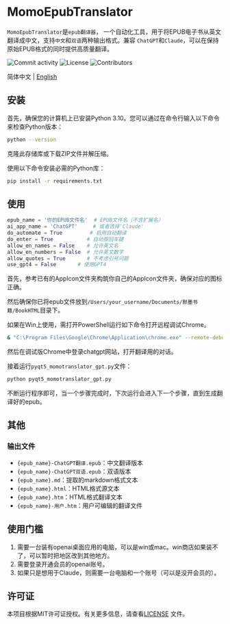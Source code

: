 # MomoEpubTranslator

`MomoEpubTranslator`是`epub翻译器`， 一个自动化工具，用于将EPUB电子书从英文翻译成中文，支持`中文`和`双语`两种输出格式。兼容
`ChatGPT`和`Claude`，可以在保持原始EPUB格式的同时提供高质量翻译。

![Commit activity](https://img.shields.io/github/commit-activity/m/alicewish/MomoEpubTranslator)
![License](https://img.shields.io/github/license/alicewish/MomoEpubTranslator)
![Contributors](https://img.shields.io/github/contributors/alicewish/MomoEpubTranslator)

简体中文 | [English](README_EN.md)

## 安装

首先，确保您的计算机上已安装Python 3.10。您可以通过在命令行输入以下命令来检查Python版本：

```bash
python --version
```

克隆此存储库或下载ZIP文件并解压缩。

使用以下命令安装必需的Python库：

```bash
pip install -r requirements.txt
```

## 使用

```python
epub_name = '你的EPUB文件名'  # EPUB文件名（不含扩展名）
ai_app_name = 'ChatGPT'     # 或者选择'Claude'
do_automate = True         # 启用自动翻译
do_enter = True           # 自动按回车键
allow_en_names = False    # 允许英文名
allow_en_numbers = False  # 允许英文数字
allow_quotes = True       # 不考虑引号问题
use_gpt4 = False       # 使用GPT4
```

首先，参考已有的AppIcon文件夹构筑你自己的AppIcon文件夹，确保对应的图标正确。

然后确保你已将epub文件放到`/Users/your_username/Documents/默墨书籍/BookHTML`目录下。

如果在Win上使用，需打开PowerShell运行如下命令打开远程调试Chrome。
```bash
& "C:\Program Files\Google\Chrome\Application\chrome.exe" --remote-debugging-port=9222 --user-data-dir="C:\temp\chrome_debug"
```
然后在调试版Chrome中登录chatgpt网站，打开翻译用的对话。

接着运行`pyqt5_momotranslator_gpt.py`文件：

```bash
python pyqt5_momotranslator_gpt.py
```

不断运行程序即可，当一个步骤完成时，下次运行会进入下一个步骤，直到生成翻译好的epub。

## 其他

### 输出文件

- `{epub_name}-ChatGPT翻译.epub`：中文翻译版本
- `{epub_name}-ChatGPT双语.epub`：双语版本
- `{epub_name}.md`：提取的markdown格式文本
- `{epub_name}.html`：HTML格式源文本
- `{epub_name}.htm`：HTML格式翻译文本
- `{epub_name}-用户.htm`：用户可编辑的翻译文件

## 使用门槛

1. 需要一台装有openai桌面应用的电脑，可以是win或mac。win商店如果装不了，可以暂时把地区改到其他地方。
2. 需要登录开通会员的openai账号。
3. 如果只是想用于Claude，则需要一台电脑和一个账号（可以是没开会员的）。

## 许可证

本项目根据MIT许可证授权。有关更多信息，请查看[LICENSE](https://github.com/alicewish/MomoEpubTranslator/blob/main/LICENSE)
文件。